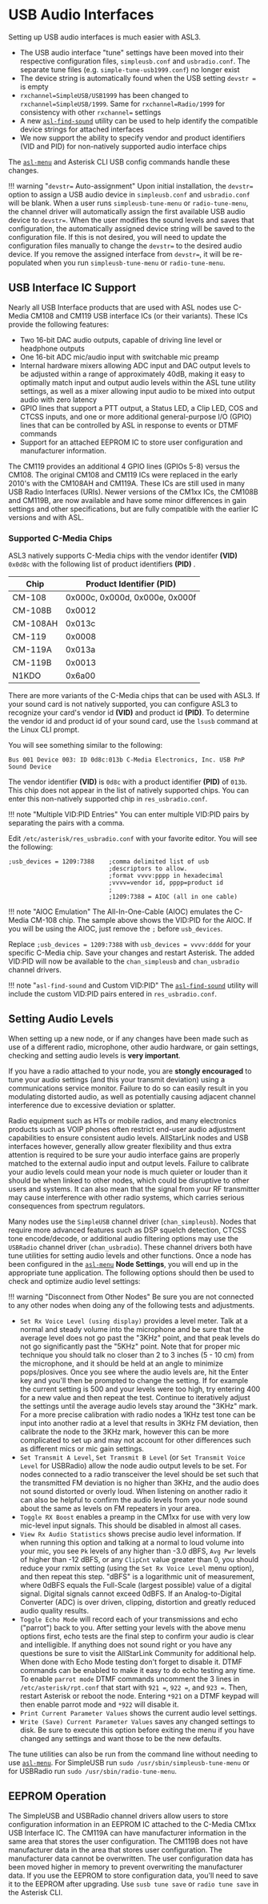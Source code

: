 # USB Audio Interfaces
Setting up USB audio interfaces is much easier with ASL3.

 * The USB audio interface "tune" settings have been moved into their respective configuration files, `simpleusb.conf` and `usbradio.conf`. The separate tune files (e.g. `simple-tune-usb1999.conf`) no longer exist
 * The device string is automatically found when the USB setting `devstr =` is empty
 * `rxchannel=SimpleUSB/USB1999` has been changed to `rxchannel=SimpleUSB/1999`. Same for `rxchannel=Radio/1999` for consistency with other `rxchannel=` settings
 * A new [`asl-find-sound`](../mans/asl-find-sound.md) utility can be used to help identify the compatible device strings for attached interfaces
 * We now support the ability to specify vendor and product identifiers (VID and PID) for non-natively supported audio interface chips

The [`asl-menu`](../user-guide/index.md) and Asterisk CLI USB config commands handle these changes.

!!! warning "`devstr=` Auto-assignment"
    Upon initial installation, the `devstr=` option to assign a USB audio device in `simpleusb.conf` and `usbradio.conf` will be blank. When a user runs `simpleusb-tune-menu` or `radio-tune-menu`, the channel driver will automatically assign the first available USB audio device to `devstr=`. When the user modifies the sound levels and saves that configuration, the automatically assigned device string will be saved to the configuration file. If this is not desired, you will need to update the configuration files manually to change the `devstr=` to the desired audio device. If you remove the assigned interface from `devstr=`, it will be re-populated when you run `simpleusb-tune-menu` or `radio-tune-menu`.


## USB Interface IC Support
Nearly all USB Interface products that are used with ASL nodes use C-Media CM108 and CM119 USB interface ICs (or their variants). These ICs provide the following features:

 * Two 16-bit DAC audio outputs, capable of driving line level or headphone outputs
 * One 16-bit ADC mic/audio input with switchable mic preamp
 * Internal hardware mixers allowing ADC input and DAC output levels to be adjusted within a range of approximately 40dB, making it easy to optimally match input and output audio levels within the ASL tune utility settings, as well as a mixer allowing input audio to be mixed into output audio with zero latency
 * GPIO lines that support a PTT output, a Status LED, a Clip LED, COS and CTCSS inputs, and one or more additional general-purpose I/O (GPIO) lines that can be controlled by ASL in response to events or DTMF commands
 * Support for an attached EEPROM IC to store user configuration and manufacturer information.

The CM119 provides an additional 4 GPIO lines (GPIOs 5-8) versus the CM108. The original CM108 and CM119 ICs were replaced in the early 2010's with the CM108AH and CM119A. These ICs are still used in many USB Radio Interfaces (URIs). Newer versions of the CM1xx ICs, the CM108B and CM119B, are now available and have some minor differences in gain settings and other specifications, but are fully compatible with the earlier IC versions and with ASL.

### Supported C-Media Chips
ASL3 natively supports C-Media chips with the vendor identifer **(VID)** `0x0d8c` with the following list of product identifiers **(PID)** .

| Chip     | Product Identifier (PID)|
|----------|-------------------------|
| CM-108   | 0x000c, 0x000d, 0x000e, 0x000f |
| CM-108B  | 0x0012 |
| CM-108AH | 0x013c |
| CM-119   | 0x0008 |
| CM-119A  | 0x013a |
| CM-119B  | 0x0013 |
| N1KDO    | 0x6a00 |

There are more variants of the C-Media chips that can be used with ASL3. If your sound card is not natively supported, you can configure ASL3 to recognize your card's vendor id **(VID)** and product id **(PID)**. To determine the vendor id and product id of your sound card, use the `lsusb` command at the Linux CLI prompt.

You will see something similar to the following:

```
Bus 001 Device 003: ID 0d8c:013b C-Media Electronics, Inc. USB PnP Sound Device
```

The vendor identifier **(VID)** is `0d8c` with a product identifier **(PID)** of `013b`.  This chip does not appear in the list of natively supported chips. You can enter this non-natively supported chip in `res_usbradio.conf`.  

!!! note "Multiple VID:PID Entries"
    You can enter multiple VID:PID pairs by separating the pairs with a comma.

Edit `/etc/asterisk/res_usbradio.conf` with your favorite editor. You will see the following:

```
;usb_devices = 1209:7388    ;comma delimited list of usb
                            ;descriptors to allow.
                            ;format vvvv:pppp in hexadecimal
                            ;vvvv=vendor id, pppp=product id
                            ;
                            ;1209:7388 = AIOC (all in one cable)
```

!!! note "AIOC Emulation"
    The All-In-One-Cable (AIOC) emulates the C-Media CM-108 chip. The sample above shows the VID:PID for the AIOC. If you will be using the AIOC, just remove the `;` before `usb_devices`.

Replace `;usb_devices = 1209:7388` with `usb_devices = vvvv:dddd` for your specific C-Media chip. Save your changes and restart Asterisk. The added VID:PID will now be available to the `chan_simpleusb` and `chan_usbradio` channel drivers.

!!! note "`asl-find-sound` and Custom VID:PID"
    The [`asl-find-sound`](../mans/asl-find-sound.md) utility will include the custom VID:PID pairs entered in `res_usbradio.conf`.

## Setting Audio Levels
When setting up a new node, or if any changes have been made such as use of a different radio, microphone, other audio hardware, or gain settings, checking and setting audio levels is **very important**. 

If you have a radio attached to your node, you are **stongly encouraged** to tune your audio settings (and this your transmit deviation) using a communications service monitor. Failure to do so can easily result in you modulating distorted audio, as well as potentially causing adjacent channel interference due to excessive deviation or splatter. 

Radio equipment such as HTs or mobile radios, and many electronics products such as VOIP phones often restrict end-user audio adjustment capabilities to ensure consistent audio levels. AllStarLink nodes and USB interfaces however, generally allow greater flexibility and thus extra attention is required to be sure your audio interface gains are properly matched to the external audio input and output levels. Failure to calibrate your audio levels could mean your node is much quieter or louder than it should be when linked to other nodes, which could be disruptive to other users and systems. It can also mean that the signal from your RF transmitter may cause interference with other radio systems, which carries serious consequences from spectrum regulators.

Many nodes use the `SimpleUSB` channel driver (`chan_simpleusb`). Nodes that require more advanced features such as DSP squelch detection, CTCSS tone encode/decode, or additional audio filtering options may use the `USBRadio` channel driver (`chan_usbradio`). These channel drivers both have tune utilities for setting audio levels and other functions. Once a node has been configured in the [`asl-menu`](../user-guide/index.md) **Node Settings**, you will end up in the appropriate tune application. The following options should then be used to check and optimize audio level settings:

!!! warning "Disconnect from Other Nodes" 
    Be sure you are not connected to any other nodes when doing any of the following tests and adjustments.

* `Set Rx Voice Level (using display)` provides a level meter. Talk at a normal and steady volume into the microphone and be sure that the average level does not go past the "3KHz" point, and that peak levels do not go significantly past the "5KHz" point. Note that for proper mic technique you should talk no closer than 2 to 3 inches (5 - 10 cm) from the microphone, and it should be held at an angle to minimize pops/plosives. Once you see where the audio levels are, hit the Enter key and you'll then be prompted to change the setting. If for example the current setting is 500 and your levels were too high, try entering 400 for a new value and then repeat the test. Continue to iteratively adjust the settings until the average audio levels stay around the "3KHz" mark. For a more precise calibration with radio nodes a 1KHz test tone can be input into another radio at a level that results in 3KHz FM deviation, then calibrate the node to the 3KHz mark, however this can be more complicated to set up and may not account for other differences such as different mics or mic gain settings.
* `Set Transmit A Level`, `Set Transmit B Level` (or `Set Transmit Voice Level` for USBRadio) allow the node audio output levels to be set. For nodes connected to a radio transceiver the level should be set such that the transmitted FM deviation is no higher than 3KHz, and the audio does not sound distorted or overly loud. When listening on another radio it can also be helpful to confirm the audio levels from your node sound about the same as levels on FM repeaters in your area.
* `Toggle RX Boost` enables a preamp in the CM1xx for use with very low mic-level input signals. This should be disabled in almost all cases.
* `View Rx Audio Statistics` shows precise audio level information. If when running this option and talking at a normal to loud volume into your mic, you see `Pk` levels of any higher than -3.0 dBFS, `Avg Pwr` levels of higher than -12 dBFS, or any `ClipCnt` value greater than 0, you should reduce your rxmix setting (using the `Set Rx Voice Level` menu option), and then repeat this step. "dBFS" is a logarithmic unit of measurement, where 0dBFS equals the Full-Scale (largest possible) value of a digital signal. Digital signals cannot exceed 0dBFS. If an Analog-to-Digital Converter (ADC) is over driven, clipping, distortion and greatly reduced audio quality results.
* `Toggle Echo Mode` will record each of your transmissions and echo ("parrot") back to you. After setting your levels with the above menu options first, echo tests are the final step to confirm your audio is clear and intelligible. If anything does not sound right or you have any questions be sure to visit the AllStarLink Community for additional help. When done with Echo Mode testing don't forget to disable it. DTMF commands can be enabled to make it easy to do echo testing any time. To enable `parrot mode` DTMF commands uncomment the 3 lines in `/etc/asterisk/rpt.conf` that start with `921 =`, `922 =`, and `923 =`. Then, restart Asterisk or reboot the node. Entering `*921` on a DTMF keypad will then enable parrot mode and `*922` will disable it.
* `Print Current Parameter Values` shows the current audio level settings.
* `Write (Save) Current Parameter Values` saves any changed settings to disk. Be sure to execute this option before exiting the menu if you have changed any settings and want those to be the new defaults.
 
The tune utilities can also be run from the command line without needing to use [`asl-menu`](../user-guide/index.md). For SimpleUSB run `sudo /usr/sbin/simpleusb-tune-menu` or for USBRadio run `sudo /usr/sbin/radio-tune-menu`.

## EEPROM Operation
The SimpleUSB and USBRadio channel drivers allow users to store configuration information in an EEPROM IC attached to the C-Media CM1xx USB Interface IC. The CM119A can have manufacturer information in the same area that stores the user configuration. The CM119B does not have manufacturer data in the area that stores user configuration. The manufacturer data cannot be overwritten. The user configuration data has been moved higher in memory to prevent overwriting the manufacturer data. If you use the EEPROM to store configuration data, you'll need to save it to the EEPROM after upgrading. Use `susb tune save` or `radio tune save` in the Asterisk CLI.
